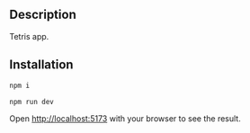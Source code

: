 ## Description

Tetris app.

## Installation

```bash
npm i
```

```bash
npm run dev
```

Open [http://localhost:5173](http://localhost:5173) with your browser to see the
result.
